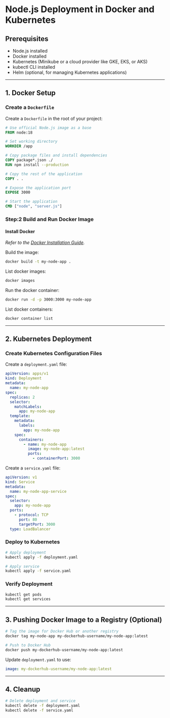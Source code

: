 # Node.js Deployment in Docker and Kubernetes

## Prerequisites
- Node.js installed
- Docker installed
- Kubernetes (Minikube or a cloud provider like GKE, EKS, or AKS)
- kubectl CLI installed
- Helm (optional, for managing Kubernetes applications)

---

## 1. Docker Setup

### Create a `Dockerfile`
Create a `Dockerfile` in the root of your project:

```dockerfile
# Use official Node.js image as a base
FROM node:18

# Set working directory
WORKDIR /app

# Copy package files and install dependencies
COPY package*.json ./
RUN npm install --production

# Copy the rest of the application
COPY . .

# Expose the application port
EXPOSE 3000

# Start the application
CMD ["node", "server.js"]
```

### Step:2 Build and Run Docker Image

#### Install Docker  
*Refer to the [Docker Installation Guide](https://github.com/codeincrypt/docker-kubernetes/blob/main/Install.md).*


Build the image:
```sh
docker build -t my-node-app .
```

List docker images: 
```sh
docker images
```

Run the docker container:
```sh
docker run -d -p 3000:3000 my-node-app
```

List docker containers:
```sh
docker container list
```

---

## 2. Kubernetes Deployment

### Create Kubernetes Configuration Files
Create a `deployment.yaml` file:

```yaml
apiVersion: apps/v1
kind: Deployment
metadata:
  name: my-node-app
spec:
  replicas: 2
  selector:
    matchLabels:
      app: my-node-app
  template:
    metadata:
      labels:
        app: my-node-app
    spec:
      containers:
        - name: my-node-app
          image: my-node-app:latest
          ports:
            - containerPort: 3000
```

Create a `service.yaml` file:

```yaml
apiVersion: v1
kind: Service
metadata:
  name: my-node-app-service
spec:
  selector:
    app: my-node-app
  ports:
    - protocol: TCP
      port: 80
      targetPort: 3000
  type: LoadBalancer
```

### Deploy to Kubernetes
```sh
# Apply deployment
kubectl apply -f deployment.yaml

# Apply service
kubectl apply -f service.yaml
```

### Verify Deployment
```sh
kubectl get pods
kubectl get services
```

---

## 3. Pushing Docker Image to a Registry (Optional)
```sh
# Tag the image for Docker Hub or another registry
docker tag my-node-app my-dockerhub-username/my-node-app:latest

# Push to Docker Hub
docker push my-dockerhub-username/my-node-app:latest
```

Update `deployment.yaml` to use:
```yaml
image: my-dockerhub-username/my-node-app:latest
```

---

## 4. Cleanup
```sh
# Delete deployment and service
kubectl delete -f deployment.yaml
kubectl delete -f service.yaml
```

